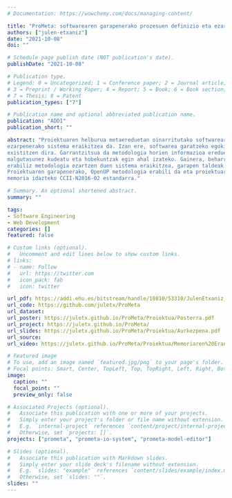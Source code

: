 ```yaml
---
# Documentation: https://wowchemy.com/docs/managing-content/

title: "ProMeta: softwarearen garapenerako prozesuen definizio eta ezarpenerako sistema metaereduetan oinarrituta"
authors: ["julen-etxaniz"]
date: "2021-10-08"
doi: ""

# Schedule page publish date (NOT publication's date).
publishDate: "2021-10-08"

# Publication type.
# Legend: 0 = Uncategorized; 1 = Conference paper; 2 = Journal article;
# 3 = Preprint / Working Paper; 4 = Report; 5 = Book; 6 = Book section;
# 7 = Thesis; 8 = Patent
publication_types: ["7"]

# Publication name and optional abbreviated publication name.
publication: "ADDI"
publication_short: ""

abstract: "Proiektuaren helburua metaereduetan oinarritutako softwarearen garapenerako prozesuen definizio eta
ezarpenerako sistema eraikitzea da. Izan ere, softwarea garatzeko egokiak diren hainbat metodologia
existitzen dira. Garrantzitsua da metodologia horien informazioa ereduen bidez definitzea, etorkizunean
malgutasunez kudeatu eta hobekuntzak egin ahal izateko. Gainera, beharrezkoa da ereduen informazioa
erabiliz metodologia ezartzen duen sistema eraikitzea, garapen taldeak proiektuetan erabiltzeko.
Proiektuaren garapenerako, OpenUP metodologia erabili da eta proiektuaren dokumentazioa eta
memoria idazteko CCII-N2016-02 estandarra."

# Summary. An optional shortened abstract.
summary: ""

tags: 
- Software Engineering
- Web Development
categories: []
featured: false

# Custom links (optional).
#   Uncomment and edit lines below to show custom links.
# links:
# - name: Follow
#   url: https://twitter.com
#   icon_pack: fab
#   icon: twitter

url_pdf: https://addi.ehu.es/bitstream/handle/10810/53310/JulenEtxaniz_GrAL.pdf
url_code: https://github.com/juletx/ProMeta
url_dataset:
url_poster: https://juletx.github.io/ProMeta/Proiektua/Posterra.pdf
url_project: https://juletx.github.io/ProMeta/
url_slides: https://juletx.github.io/ProMeta/Proiektua/Aurkezpena.pdf
url_source:
url_video: https://juletx.github.io/ProMeta/Proiektua/Memoriaren%20Eranskinak/A6%20-%20Beste%20Eranskinak/Hedapena/ProMeta%20IO-System.mp4

# Featured image
# To use, add an image named `featured.jpg/png` to your page's folder. 
# Focal points: Smart, Center, TopLeft, Top, TopRight, Left, Right, BottomLeft, Bottom, BottomRight.
image:
  caption: ""
  focal_point: ""
  preview_only: false

# Associated Projects (optional).
#   Associate this publication with one or more of your projects.
#   Simply enter your project's folder or file name without extension.
#   E.g. `internal-project` references `content/project/internal-project/index.md`.
#   Otherwise, set `projects: []`.
projects: ["prometa", "prometa-io-system", "prometa-model-editor"]

# Slides (optional).
#   Associate this publication with Markdown slides.
#   Simply enter your slide deck's filename without extension.
#   E.g. `slides: "example"` references `content/slides/example/index.md`.
#   Otherwise, set `slides: ""`.
slides: ""
---
```

